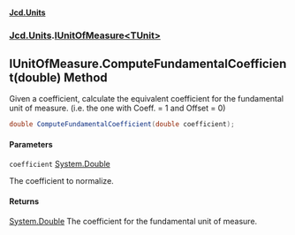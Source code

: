 #### [Jcd.Units](index.md 'index')
### [Jcd.Units](Jcd.Units.md 'Jcd.Units').[IUnitOfMeasure&lt;TUnit&gt;](IUnitOfMeasure_TUnit_.md 'Jcd.Units.IUnitOfMeasure<TUnit>')

## IUnitOfMeasure<TUnit>.ComputeFundamentalCoefficient(double) Method

Given a coefficient, calculate the equivalent coefficient for the
fundamental unit of measure. (i.e. the one with Coeff. = 1 and Offset = 0)

```csharp
double ComputeFundamentalCoefficient(double coefficient);
```
#### Parameters

<a name='Jcd.Units.IUnitOfMeasure_TUnit_.ComputeFundamentalCoefficient(double).coefficient'></a>

`coefficient` [System.Double](https://docs.microsoft.com/en-us/dotnet/api/System.Double 'System.Double')

The coefficient to normalize.

#### Returns
[System.Double](https://docs.microsoft.com/en-us/dotnet/api/System.Double 'System.Double')
The coefficient for the fundamental unit of measure.